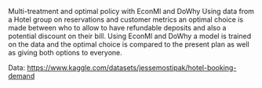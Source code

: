 Multi-treatment and optimal policy with EconMl and DoWhy
Using data from a Hotel group on reservations and customer metrics an optimal choice is made between who to allow
to have refundable deposits and also a potential discount on their bill. Using EconMl and DoWhy a model is trained on 
the data and the optimal choice is compared to the present plan as well as giving both options to everyone.

Data: https://www.kaggle.com/datasets/jessemostipak/hotel-booking-demand

